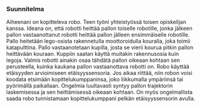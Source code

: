  ### Suunnitelma
 
Aiheenani on kopitteleva robo. Teen työni yhteistyössä toisen opiskelijan kanssa. Ideana on, että robotti heittää pallon toiselle robotille, jonka jälkeen pallon vastaanottanut robotti heittää pallon jälleen ensimmäiselle robotille. Pallo heitetään lego-osista rakennetulla moottoroidulla kouralla, joka toimii katapulttina. Pallo vastaanotetaan kupilla, josta se vierii kourua pitkin pallon heittävään kouraan. Kuppiin saatan käyttä muitakin rakennusosia kuin legoja. Valmis robotti ainakin osaa tähdätä pallon oikeaan kohtaan sen perusteella, kuinka kaukana pallon vastaanottava robotti on. Robo käyttää etäisyyden arvioimiseen etäisyyssensoria. Jos aikaa riittää, niin robon voisi koodata etsimään kopittelukumppaninsa, joko liikkumalla ympäriinsä tai pyörimällä paikallaan. Ongelmia luultavasti syntyy pallon trajektorin laskemisessa ja sen heittämisessä oikeaan kohtaan. On myös ongelmallista saada robo tunnistamaan kopittelukumppani pelkän etäisyyssensorin avulla.
